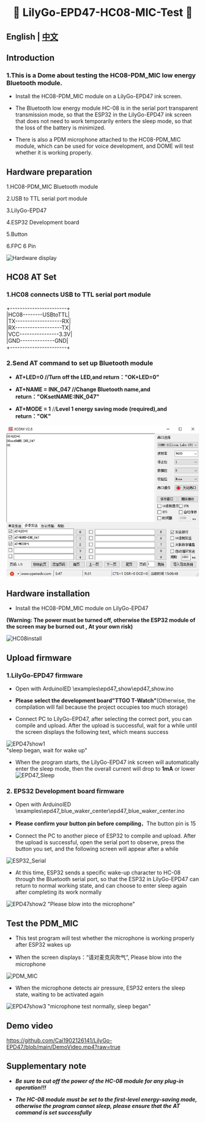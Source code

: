 <h1 align = "center">🌟 LilyGo-EPD47-HC08-MIC-Test 🌟</h1> 

## **English | [中文](./README_CN.md)**  
  
## Introduction
### 1.This is a Dome about testing the HC08-PDM_MIC low energy Bluetooth module. 
   -  Install the HC08-PDM_MIC module on a LilyGo-EPD47 ink screen.  
     
   -  The Bluetooth low energy module HC-08 is in the serial port transparent transmission mode, so that the ESP32 in the LilyGo-EPD47 ink screen that does not need to work temporarily enters the sleep mode, so that the loss of the battery is minimized.  
     
   -  There is also a PDM microphone attached to the HC08-PDM_MIC module, which can be used for voice development, and DOME will test whether it is working properly.  
  
  
## Hardware preparation
1.HC08-PDM_MIC Bluetooth module  
  
2.USB to TTL serial port module  
  
3.LilyGo-EPD47  
  
4.ESP32 Development board  
  
5.Button  
  
6.FPC 6 Pin  
  
![Hardware display](/images/1.jpg)  
  
  
  
## HC08 AT Set
### 1.HC08 connects USB to TTL serial port module  
  
+-----------------------+   
|HC08--------USBtoTTL|  
|TX-------------------RX|  
|RX-------------------TX|  
|VCC----------------3.3V|  
|GND--------------GND|  
+-----------------------+  
  
  
### 2.Send AT command to set up Bluetooth module  
  
 - **AT+LED=0           //Turn off the LED,and return："OK+LED=0"**  
  
 - **AT+NAME = INK_047  //Change Bluetooth name,and return："OKsetNAME:INK_047"**  
   
 - **AT+MODE = 1**        //**Level 1 energy saving mode (required),and return："OK"**  
  
  
![HC08-ATset](/images/ATset.jpg)  
  
  
  
## Hardware installation
 - Install the HC08-PDM_MIC module on LilyGo-EPD47  
   
**(Warning: The power must be turned off, otherwise the ESP32 module of the screen may be burned out , At your own risk)**  
  
![HC08install](/images/2.jpg) 
  
  
  
## Upload firmware
### 1.LilyGo-EPD47 firmware  
 -  Open with ArduinoIED \examples\epd47_show\epd47_show.ino  
   
 -  **Please select the development board"TTGO T-Watch"**(Otherwise, the compilation will fail because the project occupies too much storage)  
   
 -  Connect PC to LilyGo-EPD47, after selecting the correct port, you can compile and upload. After the upload is successful, wait for a while until the screen displays the following text, which means success  
  
![EPD47show1](/images/4.jpg)  
"sleep began, wait for wake up"  
  
  
 -  When the program starts, the LilyGo-EPD47 ink screen will automatically enter the sleep mode, then the overall current will drop to **1mA** or lower  
 ![EPD47_Sleep](/images/10.jpg) 
  
### 2. EPS32 Development board firmware  
 -  Open with ArduinoIED  \examples\epd47_blue_waker_center\epd47_blue_waker_center.ino  
  
 -  **Please confirm your button pin before compiling**，The button pin is 15  
   
 -  Connect the PC to another piece of ESP32 to compile and upload. After the upload is successful, open the serial port to observe, press the button you set, and the following screen will appear after a while
   
![ESP32_Serial](/images/13.jpg)  
  
 -  At this time, ESP32 sends a specific wake-up character to HC-08 through the Bluetooth serial port, so that the ESP32 in LilyGo-EPD47 can return to normal working state, and can choose to enter sleep again after completing its work normally 
  
![EPD47show2](/images/11.jpg) 
"Please blow into the microphone"  
  
  
  
  
## Test the PDM_MIC
 -  This test program will test whether the microphone is working properly after ESP32 wakes up  
  
 -  When the screen displays：“请对麦克风吹气”, Please blow into the microphone
  
![PDM_MIC](/images/6.jpg) 
    

 -  When the microphone detects air pressure, ESP32 enters the sleep state, waiting to be activated again  
  
![EPD47show3](/images/12.jpg) 
"microphone test normally, sleep began"  
  
  
  
## Demo video
https://github.com/Cai1902126141/LilyGo-EPD47/blob/main/DemoVideo.mp4?raw=true  
  
  
## Supplementary note
 - ***Be sure to cut off the power of the HC-08 module for any plug-in operation!!!***  
  
 - ***The HC-08 module must be set to the first-level energy-saving mode, otherwise the program cannot sleep, please ensure that the AT command is set successfully***  
  
  
  

